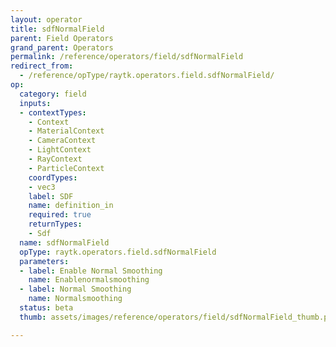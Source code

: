 ```yaml
---
layout: operator
title: sdfNormalField
parent: Field Operators
grand_parent: Operators
permalink: /reference/operators/field/sdfNormalField
redirect_from:
  - /reference/opType/raytk.operators.field.sdfNormalField/
op:
  category: field
  inputs:
  - contextTypes:
    - Context
    - MaterialContext
    - CameraContext
    - LightContext
    - RayContext
    - ParticleContext
    coordTypes:
    - vec3
    label: SDF
    name: definition_in
    required: true
    returnTypes:
    - Sdf
  name: sdfNormalField
  opType: raytk.operators.field.sdfNormalField
  parameters:
  - label: Enable Normal Smoothing
    name: Enablenormalsmoothing
  - label: Normal Smoothing
    name: Normalsmoothing
  status: beta
  thumb: assets/images/reference/operators/field/sdfNormalField_thumb.png

---
```

